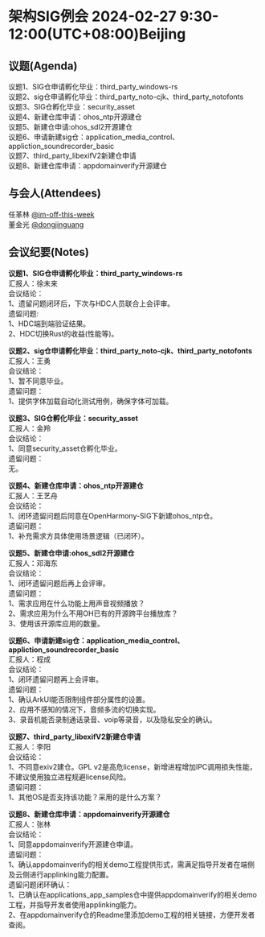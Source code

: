 # 架构SIG例会 2024-02-27 9:30-12:00(UTC+08:00)Beijing

## 议题(Agenda)

议题1、SIG仓申请孵化毕业：third_party_windows-rs  
议题2、sig仓申请孵化毕业：third_party_noto-cjk、third_party_notofonts  
议题3、SIG仓孵化毕业：security_asset  
议题4、新建仓库申请：ohos_ntp开源建仓  
议题5、新建仓申请:ohos_sdl2开源建仓  
议题6、申请新建sig仓：application_media_control、appliction_soundrecorder_basic  
议题7、third_party_libexifV2新建仓申请  
议题8、新建仓库申请：appdomainverify开源建仓  

## 与会人(Attendees)

任革林 [@im-off-this-week](https://gitee.com/im-off-this-week)  
董金光 [@dongjinguang](https://gitee.com/dongjinguang)  

## 会议纪要(Notes)

**议题1、SIG仓申请孵化毕业：third_party_windows-rs**  
汇报人：徐未来  
会议结论：  
1、遗留问题闭环后，下次与HDC人员联合上会评审。  
遗留问题:  
1、HDC端到端验证结果。  
2、HDC切换Rust的收益(性能等)。  

**议题2、sig仓申请孵化毕业：third_party_noto-cjk、third_party_notofonts**  
汇报人：王勇  
会议结论：  
1、暂不同意毕业。  
遗留问题：  
1、提供字体加载自动化测试用例，确保字体可加载。  

**议题3、SIG仓孵化毕业：security_asset**  
汇报人：金羚  
会议结论：  
1、同意security_asset仓孵化毕业。  
遗留问题：  
无。  

**议题4、新建仓库申请：ohos_ntp开源建仓**  
汇报人：王艺舟  
会议结论：  
1、闭环遗留问题后同意在OpenHarmony-SIG下新建ohos_ntp仓。  
遗留问题：  
1、补充需求方具体使用场景逻辑（已闭环）。  

**议题5、新建仓申请:ohos_sdl2开源建仓**  
汇报人：邓海东  
会议结论：  
1、闭环遗留问题后再上会评审。  
遗留问题：  
1、需求应用在什么功能上用声音视频播放？  
2、需求应用为什么不用OH已有的开源跨平台播放库？  
3、使用该开源库应用的数量。  

**议题6、申请新建sig仓：application_media_control、appliction_soundrecorder_basic**  
汇报人：程成  
会议结论：  
1、闭环遗留问题再上会评审。  
遗留问题：  
1、确认ArkUI能否限制组件部分属性的设置。  
2、应用不感知的情况下，音频多流的切换实现。  
3、录音机能否录制通话录音、voip等录音，以及隐私安全的确认。  

**议题7、third_party_libexifV2新建仓申请**  
汇报人：李阳  
会议结论：  
1、不同意exiv2建仓。GPL v2是高危license，新增进程增加IPC调用损失性能，不建议使用独立进程规避license风险。  
遗留问题：  
1、其他OS是否支持该功能？采用的是什么方案？  

**议题8、新建仓库申请：appdomainverify开源建仓**  
汇报人：张林  
会议结论：  
1、同意appdomainverify开源建仓申请。  
遗留问题：  
1、确认appdomainverify的相关demo工程提供形式，需满足指导开发者在端侧及云侧进行applinking能力配置。  
遗留问题闭环确认：  
1、已确认在applications_app_samples仓中提供appdomainverify的相关demo工程，并指导开发者使用applinking能力。  
2、在appdomainverify仓的Readme里添加demo工程的相关链接，方便开发者查阅。  
